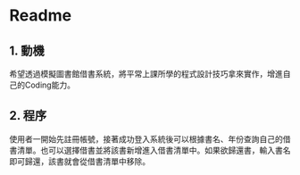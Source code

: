 # Readme
## 1. 動機
希望透過模擬圖書館借書系統，將平常上課所學的程式設計技巧拿來實作，增進自己的Coding能力。
## 2. 程序

使用者一開始先註冊帳號，接著成功登入系統後可以根據書名、年份查詢自己的借書清單。也可以選擇借書並將該書新增進入借書清單中。如果欲歸還書，輸入書名即可歸還，該書就會從借書清單中移除。


